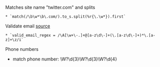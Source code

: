 

Matches site name "twitter.com" and splits

    * `match(/\b\w*\b\.com/).to_s.split(%r{\.\w*}).first`

Validate email
[source](http://stackoverflow.com/a/22994329/6664582)

    * `valid_email_regex = /\A[\w+\-.]+@[a-z\d\-]+(\.[a-z\d\-]+)*\.[a-z]+\z/i`


Phone numbers

* match phone number: \W?\d{3}\W?\d{3}\W?\d{4}